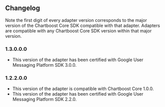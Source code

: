 ## Changelog

Note the first digit of every adapter version corresponds to the major version of the Chartboost Core SDK compatible with that adapter. 
Adapters are compatible with any Chartboost Core SDK version within that major version.

### 1.3.0.0.0
- This version of the adapter has been certified with Google User Messaging Platform SDK 3.0.0.

### 1.2.2.0.0
- This version of the adapter is compatible with Chartboost Core 1.0.0.
- This version of the adapter has been certified with Google User Messaging Platform SDK 2.2.0.
